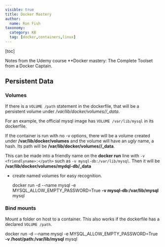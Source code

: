 ```yaml
---
visible: true
title: Docker Mastery
author:
  name: Ron Fish
taxonomy:
  category: KB
  tag: [docker,containers,linux]
---
```


[toc]

Notes from the Udemy course **Docker mastery: The Complete Toolset from a Docker Captain.

## Persistent Data

### Volumes

If there is a `VOLUME /path` statement in the dockerfile, that will be a persistent volume under */var/lib/docker/volumes/<hash>/_data*.

For an example, the official mysql image has `VOLUME /var/lib/mysql` in its dockerfile.

If the container is run with no -v options, there will be a volume created under **/var/lib/docker/volumes** and the  volume will have an *ugly* name, a hash. Its path will be **/var/lib/docker/volumes/<hash>/_data**. 

This can be made into a friendly name on the **docker run** line with `-v <friendlyname>:</path>` such as `-v mysql-db:/var/lib/mysql`. Then it will be **/var/lib/docker/volumes/mydql-db/_data**

- create named volumes for easy recognition.

     docker run -d --name mysql -e MYSQL_ALLOW_EMPTY_PASSWORD=True **-v mysql-db:/var/lib/mysql** mysql

### Bind mounts

Mount a folder on host to a container. This also works if the dockerfile has a declared `VOLUME /path`. 

  docker run -d --name mysql -e MYSQL_ALLOW_EMPTY_PASSWORD=True **-v /host/path:/var/lib/mysql** mysql

